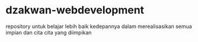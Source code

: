# dzakwan-webdevelopment
repository untuk belajar lebih baik kedepannya dalam merealisasikan semua impian dan cita cita yang diimpikan
